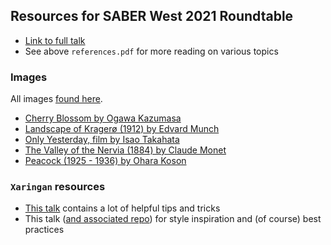 ## Resources for SABER West 2021 Roundtable

+ [Link to full talk](http://ledelaney.org/talks/sabertalk/SABER-slides.html#1)
+ See above `references.pdf` for more reading on various topics

### Images

All images [found here]().

+ [Cherry Blossom by Ogawa Kazumasa](https://www.rawpixel.com/image/523356/free-illustration-image-sakura-cherry-blossom-ogawa-kazumasa)
+ [Landscape of Kragerø (1912) by Edvard Munch](https://www.rawpixel.com/image/2043769/landscape-kragero)
+ [Only Yesterday, film by Isao Takahata](https://static01.nyt.com/images/2017/10/15/arts/15GHIBLI-RANKING-ONLY/15GHIBLI-RANKING-ONLY-jumbo.jpg)
+ [The Valley of the Nervia (1884) by Claude Monet](https://www.rawpixel.com/image/2677418/free-illustration-image-monet-mountain-landscape-mountain)
+ [Peacock (1925 - 1936) by Ohara Koson](https://www.rawpixel.com/image/436666/beautiful-peacock)


### `Xaringan` resources

+ [This talk](https://spcanelon.github.io/xaringan-basics-and-beyond/slides/day-01-basics.html?panelset4=remark.js2&panelset5=nhsrtheme2&panelset6=moon-reader2&panelset7=markdown2#1) contains a lot of helpful tips and tricks
+ This talk ([and associated repo](https://github.com/rstudio-education/sharing-short-notice)) for style inspiration and (of course) best practices
